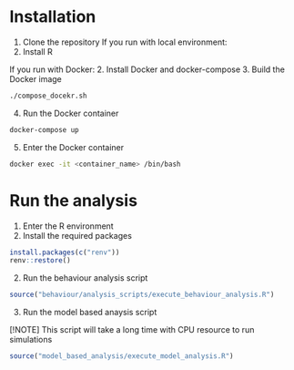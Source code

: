 # Installation
1. Clone the repository
If you run with local environment:
2. Install R

If you run with Docker:
2. Install Docker and docker-compose
3. Build the Docker image
```bash
./compose_docekr.sh
```
4. Run the Docker container
```bash
docker-compose up
```
5. Enter the Docker container
```bash
docker exec -it <container_name> /bin/bash
```

# Run the analysis
1. Enter the R environment
2. Install the required packages
```r
install.packages(c("renv"))
renv::restore()
```
2. Run the behaviour analysis script
```r
source("behaviour/analysis_scripts/execute_behaviour_analysis.R")
```
3. Run the model based anaysis script 

[!NOTE]
This script will take a long time with CPU resource to run simulations

```r
source("model_based_analysis/execute_model_analysis.R")
```